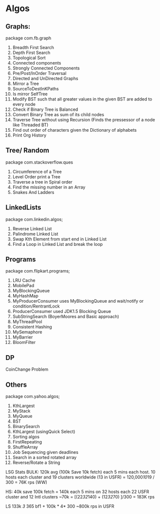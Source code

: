 # Algos #   
## Graphs: ##
package com.fb.graph 

1. Breadth First Search
1. Depth First Search
1. Topological Sort
1. Connected components
1. Strongly Connected Components
1. Pre/Post/InOrder Traversal
1. Directed and UnDirected Graphs
1. Mirror a Tree
1. SourceToDestInKPaths
1. Is mirror SelfTree      
1. Modify BST such that all greater values in the given BST are added to every node
1. Check if Binary Tree is Balanced
1. Convert Binary Tree as sum of its child nodes
1. Traverse Tree without using Recursion (Finds the pressessor of a node like Threaded BT)
1. Find out order of characters given the Dictionary of alphabets
1. Print Org History

## Tree/ Random ##  
package com.stackoverflow.ques

1. Circumference of a Tree
1. Level Order print a Tree
1. Traverse a tree in Spiral order
1. Find the missing number in an Array
1. Snakes And Ladders

## LinkedLists ##  
package com.linkedin.algos;   

1. Reverse Linked List
1. Palindrome Linked List
1. Swap Kth Element from start end in Linked List
1. Find a Loop in Linked List and break the loop      

## Programs ##
package com.flipkart.programs;   

1. LRU Cache
1. MobilePad
1. MyBlockingQueue
1. MyHashMap
1. MyProducerConsumer uses MyBlockingQueue and wait/notify or condition/RentrantLock
1. ProducerConsumer used JDK1.5 Blocking Queue
1. SubStringSearch (BoyerMoores and Basic approach)       
1. MyThreadPool
1. Consistent Hashing
1. MySemaphore
1. MyBarrier
1. BloomFilter


## DP ##
CoinChange Problem      

## Others  ##
package com.yahoo.algos;   

1. KthLargest
1. MyStack
1. MyQueue
1. BST
1. BinarySearch
1. KthLargest (usingQuick Select)
1. Sorting algos
1. FirstRepeating
1. ShuffleArray
1. Job Sequencing given deadlines
1. Search in a sorted rotated array
1. Reverse/Rotate a String


LSG Stats
BULK:
120k avg (100k Save 10k fetch) each 5 mins each host. 10 hosts each cluster and 19 clusters worldwide (13 in USFR)
= 120,000*10*19 / 300 = 76K rps (WW)

HS: 
40k save 100k fetch = 140k each 5 mins on 32 hosts each 22 USFR cluster and 12 Intl clusters ~70k
= [(22*32*140) + (12*32*70) ]/300 = 183K rps

LS
133k *3* 365 bf1 + 100k * 4* 300
~800k rps in USFR
